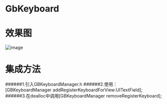 # GbKeyboard
# 效果图
![image](https://github.com/wxzqq/GbKeyboard/gbkeyboard.png)

# 集成方法

######1.引入GBKeyboardManager.h
######2.使用：
[GBKeyboardManager addRegisterKeyboardForView:UITextField];
######3.在dealloc中调用[GBKeyboardManager removeRegisterKeyboard];
